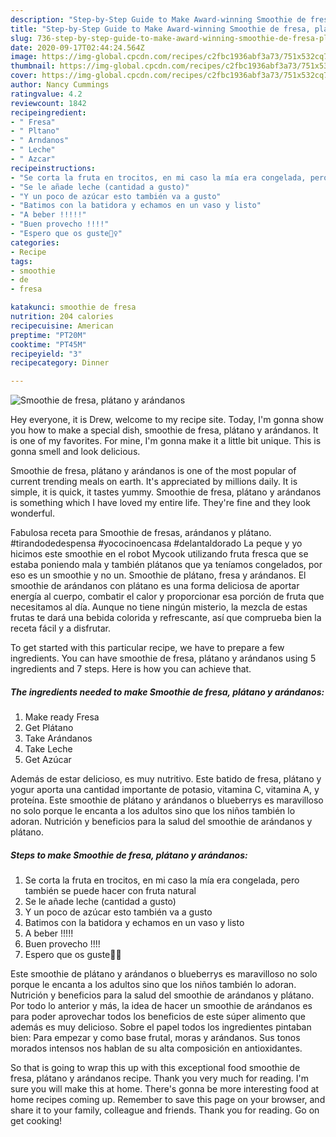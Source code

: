 ```yaml
---
description: "Step-by-Step Guide to Make Award-winning Smoothie de fresa, plátano y arándanos"
title: "Step-by-Step Guide to Make Award-winning Smoothie de fresa, plátano y arándanos"
slug: 736-step-by-step-guide-to-make-award-winning-smoothie-de-fresa-platano-y-arandanos
date: 2020-09-17T02:44:24.564Z
image: https://img-global.cpcdn.com/recipes/c2fbc1936abf3a73/751x532cq70/smoothie-de-fresa-platano-y-arandanos-foto-principal.jpg
thumbnail: https://img-global.cpcdn.com/recipes/c2fbc1936abf3a73/751x532cq70/smoothie-de-fresa-platano-y-arandanos-foto-principal.jpg
cover: https://img-global.cpcdn.com/recipes/c2fbc1936abf3a73/751x532cq70/smoothie-de-fresa-platano-y-arandanos-foto-principal.jpg
author: Nancy Cummings
ratingvalue: 4.2
reviewcount: 1842
recipeingredient:
- " Fresa"
- " Pltano"
- " Arndanos"
- " Leche"
- " Azcar"
recipeinstructions:
- "Se corta la fruta en trocitos, en mi caso la mía era congelada, pero también se puede hacer con fruta natural"
- "Se le añade leche (cantidad a gusto)"
- "Y un poco de azúcar esto también va a gusto"
- "Batimos con la batidora y echamos en un vaso y listo"
- "A beber !!!!!"
- "Buen provecho !!!!"
- "Espero que os guste🙋‍♀️"
categories:
- Recipe
tags:
- smoothie
- de
- fresa

katakunci: smoothie de fresa 
nutrition: 204 calories
recipecuisine: American
preptime: "PT20M"
cooktime: "PT45M"
recipeyield: "3"
recipecategory: Dinner

---
```



![Smoothie de fresa, plátano y arándanos](https://img-global.cpcdn.com/recipes/c2fbc1936abf3a73/751x532cq70/smoothie-de-fresa-platano-y-arandanos-foto-principal.jpg)

Hey everyone, it is Drew, welcome to my recipe site. Today, I'm gonna show you how to make a special dish, smoothie de fresa, plátano y arándanos. It is one of my favorites. For mine, I'm gonna make it a little bit unique. This is gonna smell and look delicious.

Smoothie de fresa, plátano y arándanos is one of the most popular of current trending meals on earth. It's appreciated by millions daily. It is simple, it is quick, it tastes yummy. Smoothie de fresa, plátano y arándanos is something which I have loved my entire life. They're fine and they look wonderful.

Fabulosa receta para Smoothie de fresas, arándanos y plátano. #tirandodedespensa #yococinoencasa #delantaldorado La peque y yo hicimos este smoothie en el robot Mycook utilizando fruta fresca que se estaba poniendo mala y también plátanos que ya teníamos congelados, por eso es un smoothie y no un. Smoothie de plátano, fresa y arándanos. El smoothie de arándanos con plátano es una forma deliciosa de aportar energía al cuerpo, combatir el calor y proporcionar esa porción de fruta que necesitamos al día. Aunque no tiene ningún misterio, la mezcla de estas frutas te dará una bebida colorida y refrescante, así que comprueba bien la receta fácil y a disfrutar.


To get started with this particular recipe, we have to prepare a few ingredients. You can have smoothie de fresa, plátano y arándanos using 5 ingredients and 7 steps. Here is how you can achieve that.

<!--inarticleads1-->

##### The ingredients needed to make Smoothie de fresa, plátano y arándanos:

1. Make ready  Fresa
1. Get  Plátano
1. Take  Arándanos
1. Take  Leche
1. Get  Azúcar


Además de estar delicioso, es muy nutritivo. Este batido de fresa, plátano y yogur aporta una cantidad importante de potasio, vitamina C, vitamina A, y proteína. Este smoothie de plátano y arándanos o blueberrys es maravilloso no solo porque le encanta a los adultos sino que los niños también lo adoran. Nutrición y beneficios para la salud del smoothie de arándanos y plátano. 

<!--inarticleads2-->

##### Steps to make Smoothie de fresa, plátano y arándanos:

1. Se corta la fruta en trocitos, en mi caso la mía era congelada, pero también se puede hacer con fruta natural
1. Se le añade leche (cantidad a gusto)
1. Y un poco de azúcar esto también va a gusto
1. Batimos con la batidora y echamos en un vaso y listo
1. A beber !!!!!
1. Buen provecho !!!!
1. Espero que os guste🙋‍♀️


Este smoothie de plátano y arándanos o blueberrys es maravilloso no solo porque le encanta a los adultos sino que los niños también lo adoran. Nutrición y beneficios para la salud del smoothie de arándanos y plátano. Por todo lo anterior y más, la idea de hacer un smoothie de arándanos es para poder aprovechar todos los beneficios de este súper alimento que además es muy delicioso. Sobre el papel todos los ingredientes pintaban bien: Para empezar y como base frutal, moras y arándanos. Sus tonos morados intensos nos hablan de su alta composición en antioxidantes. 

So that is going to wrap this up with this exceptional food smoothie de fresa, plátano y arándanos recipe. Thank you very much for reading. I'm sure you will make this at home. There's gonna be more interesting food at home recipes coming up. Remember to save this page on your browser, and share it to your family, colleague and friends. Thank you for reading. Go on get cooking!
